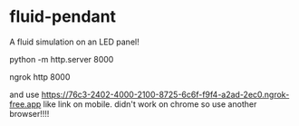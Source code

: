 # fluid-pendant

A fluid simulation on an LED panel!

python -m http.server 8000

ngrok http 8000

and use https://76c3-2402-4000-2100-8725-6c6f-f9f4-a2ad-2ec0.ngrok-free.app like link on mobile. didn't work on chrome so use another browser!!!!
